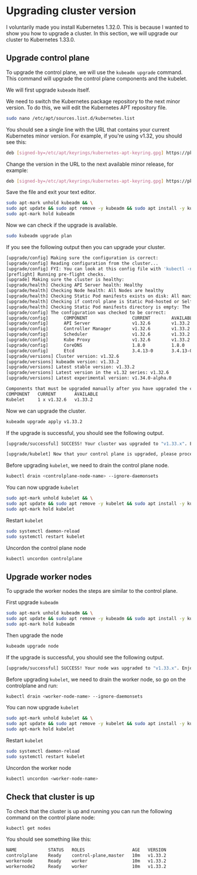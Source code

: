 # Upgrading cluster version

I voluntarily made you install Kubernetes 1.32.0. This is because I wanted to show you how to upgrade a cluster. In this section, we will upgrade our cluster to Kubernetes 1.33.0.

## Upgrade control plane

To upgrade the control plane, we will use the `kubeadm upgrade` command. This command will upgrade the control plane components and the kubelet.

We will first upgrade `kubeadm` itself.

We need to switch the Kubernetes package repository to the next minor version. To do this, we will edit the Kubernetes APT repository file.

```bash
sudo nano /etc/apt/sources.list.d/kubernetes.list
```

You should see a single line with the URL that contains your current Kubernetes minor version. For example, if you're using v1.32, you should see this:

```bash
deb [signed-by=/etc/apt/keyrings/kubernetes-apt-keyring.gpg] https://pkgs.k8s.io/core:/stable:/v1.32/deb/ /
```

Change the version in the URL to the next available minor release, for example:

```bash
deb [signed-by=/etc/apt/keyrings/kubernetes-apt-keyring.gpg] https://pkgs.k8s.io/core:/stable:/v1.33/deb/ /
```

Save the file and exit your text editor.

```bash
sudo apt-mark unhold kubeadm && \
sudo apt update && sudo apt remove -y kubeadm && sudo apt install -y kubeadm=1.33.2-1.1 && \
sudo apt-mark hold kubeadm
```

Now we can check if the upgrade is available.

```bash
sudo kubeadm upgrade plan
```

If you see the following output then you can upgrade your cluster.

```bash
[upgrade/config] Making sure the configuration is correct:
[upgrade/config] Reading configuration from the cluster...
[upgrade/config] FYI: You can look at this config file with 'kubectl -n kube-system get cm kubeadm-config -oyaml'
[preflight] Running pre-flight checks.
[upgrade] Making sure the cluster is healthy:
[upgrade/health] Checking API Server health: Healthy
[upgrade/health] Checking Node health: All Nodes are healthy
[upgrade/health] Checking Static Pod manifests exists on disk: All manifests exist on disk
[upgrade/health] Checking if control plane is Static Pod-hosted or Self-Hosted: Static Pod-hosted
[upgrade/health] Checking Static Pod manifests directory is empty: The directory is not empty
[upgrade/config] The configuration was checked to be correct:
[upgrade/config]      COMPONENT                 CURRENT        AVAILABLE
[upgrade/config]      API Server                v1.32.6        v1.33.2
[upgrade/config]      Controller Manager        v1.32.6        v1.33.2
[upgrade/config]      Scheduler                 v1.32.6        v1.33.2
[upgrade/config]      Kube Proxy                v1.32.6        v1.33.2
[upgrade/config]      CoreDNS                   1.8.0          1.8.0
[upgrade/config]      Etcd                      3.4.13-0       3.4.13-0
[upgrade/versions] Cluster version: v1.32.6
[upgrade/versions] kubeadm version: v1.33.2
[upgrade/versions] Latest stable version: v1.33.2
[upgrade/versions] Latest version in the v1.32 series: v1.32.6
[upgrade/versions] Latest experimental version: v1.34.0-alpha.0

Components that must be upgraded manually after you have upgraded the control plane with 'kubeadm upgrade apply':
COMPONENT   CURRENT       AVAILABLE
Kubelet     1 x v1.32.6   v1.33.2
```

Now we can upgrade the cluster.

```bash
kubeadm upgrade apply v1.33.2
```

If the upgrade is successful, you should see the following output.

```bash
[upgrade/successful] SUCCESS! Your cluster was upgraded to "v1.33.x". Enjoy!

[upgrade/kubelet] Now that your control plane is upgraded, please proceed with upgrading your kubelets if you haven't already done so.
```

Before upgrading `kubelet`, we need to drain the control plane node.

```bash
kubectl drain <controlplane-node-name> --ignore-daemonsets
```

You can now upgrade `kubelet`

```bash
sudo apt-mark unhold kubelet && \
sudo apt update && sudo apt remove -y kubelet && sudo apt install -y kubelet=1.33.2-1.1 && \
sudo apt-mark hold kubelet
```

Restart `kubelet`

```bash
sudo systemctl daemon-reload
sudo systemctl restart kubelet
```

Uncordon the control plane node

```bash
kubectl uncordon controlplane
```

## Upgrade worker nodes

To upgrade the worker nodes the steps are similar to the control plane.

First upgrade `kubeadm`

```bash
sudo apt-mark unhold kubeadm && \
sudo apt update && sudo apt remove -y kubeadm && sudo apt install -y kubeadm=1.33.2-1.1 && \
sudo apt-mark hold kubeadm
```

Then upgrade the node

```bash
kubeadm upgrade node
```

If the upgrade is successful, you should see the following output.

```bash
[upgrade/successful] SUCCESS! Your node was upgraded to "v1.33.x". Enjoy!
```

Before upgrading `kubelet`, we need to drain the worker node, so go on the controlplane and run:

```bash
kubectl drain <worker-node-name> --ignore-daemonsets
```

You can now upgrade `kubelet`

```bash
sudo apt-mark unhold kubelet && \
sudo apt update && sudo apt remove -y kubelet && sudo apt install -y kubelet=1.33.2-1.1 && \
sudo apt-mark hold kubelet
```

Restart `kubelet`

```bash
sudo systemctl daemon-reload
sudo systemctl restart kubelet
```

Uncordon the worker node

```bash
kubectl uncordon <worker-node-name>
```

## Check that cluster is up

To check that the cluster is up and running you can run the following command on the control plane node:

```bash
kubectl get nodes
```

You should see something like this:

```bash
NAME            STATUS   ROLES                  AGE   VERSION
controlplane    Ready    control-plane,master   10m   v1.33.2
workernode      Ready    worker                 10m   v1.33.2
workernode2     Ready    worker                 10m   v1.33.2
```
